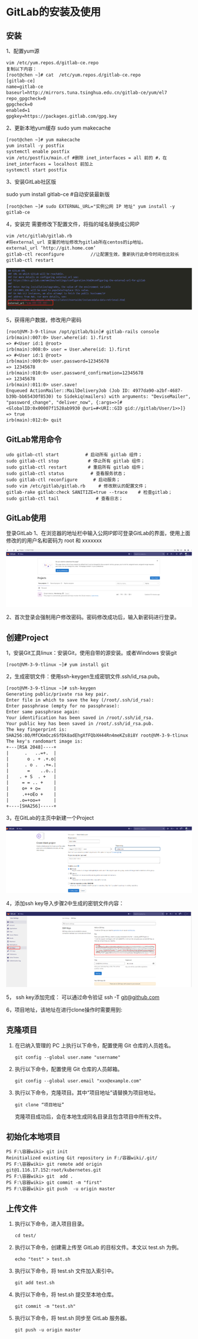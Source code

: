 # GitLab的安装及使用

## **安装**

1、配置yum源

```
vim /etc/yum.repos.d/gitlab-ce.repo
复制以下内容：
[root@chen ~]# cat  /etc/yum.repos.d/gitlab-ce.repo
[gitlab-ce]  
name=gitlab-ce   
baseurl=http://mirrors.tuna.tsinghua.edu.cn/gitlab-ce/yum/el7  
repo_gpgcheck=0  
gpgcheck=0  
enabled=1  
gpgkey=https://packages.gitlab.com/gpg.key 
```

 2、更新本地yum缓存   sudo yum makecache

```
[root@chen ~]# yum makecache
yum install -y postfix
systemctl enable postfix
vim /etc/postfix/main.cf #删除 inet_interfaces = all 前的 #，在 inet_interfaces = localhost 前加上
systemctl start postfix
```

 3、安装GitLab社区版

sudo yum install gitlab-ce #自动安装最新版 

```
[root@chen ~]# sudo EXTERNAL_URL="实例公网 IP 地址" yum install -y gitlab-ce
```

4，安装完 需要修改下配置文件，将指的域名替换成公网IP

```
vim /etc/gitlab/gitlab.rb
#将external_url 变量的地址修改为gitlab所在centos的ip地址。
external_url ‘http://git.home.com’
gitlab-ctl reconfigure          //让配置生效，重新执行此命令时间也比较长
gitlab-ctl restart
```

![1626772787339](../image/1626772787339.png)

5，获得用户数据，修改用户密码

```
[root@VM-3-9-tlinux /opt/gitlab/bin]# gitlab-rails console
irb(main):007:0> User.where(id: 1).first
=> #<User id:1 @root>
irb(main):008:0> user = User.where(id: 1).first
=> #<User id:1 @root>
irb(main):009:0> user.password=12345678
=> 12345678
irb(main):010:0> user.password_confirmation=12345678
=> 12345678
irb(main):011:0> user.save!
Enqueued ActionMailer::MailDeliveryJob (Job ID: 4977da90-a2bf-4687-b39b-bb65430f8530) to Sidekiq(mailers) with arguments: "DeviseMailer", "password_change", "deliver_now", {:args=>[#<GlobalID:0x00007f1528ab9930 @uri=#<URI::GID gid://gitlab/User/1>>]}
=> true
irb(main):012:0> quit
```



## GitLab常用命令

```
udo gitlab-ctl start          # 启动所有 gitlab 组件；
sudo gitlab-ctl stop           # 停止所有 gitlab 组件；
sudo gitlab-ctl restart        # 重启所有 gitlab 组件；
sudo gitlab-ctl status          # 查看服务状态；
sudo gitlab-ctl reconfigure      # 启动服务；
sudo vim /etc/gitlab/gitlab.rb     # 修改默认的配置文件；
gitlab-rake gitlab:check SANITIZE=true --trace    # 检查gitlab；
sudo gitlab-ctl tail              # 查看日志；
```

## GitLab使用

 登录GitLab
1、在浏览器的地址栏中输入公网IP即可登录GitLab的界面，使用上面修改的的用户名和密码为 root 和 xxxxxxx

 ![1626777362653](../image/1626777362653.png)

2、首次登录会强制用户修改密码。密码修改成功后，输入新密码进行登录。 

## 创建Project

 1，安装Git工具linux：安装Git，使用自带的源安装。或者Windows 安装git

```
[root@VM-3-9-tlinux ~]# yum install git   
```

 2，生成密钥文件：使用ssh-keygen生成密钥文件.ssh/id_rsa.pub。 

```
[root@VM-3-9-tlinux ~]# ssh-keygen 
Generating public/private rsa key pair.
Enter file in which to save the key (/root/.ssh/id_rsa): 
Enter passphrase (empty for no passphrase): 
Enter same passphrase again: 
Your identification has been saved in /root/.ssh/id_rsa.
Your public key has been saved in /root/.ssh/id_rsa.pub.
The key fingerprint is:
SHA256:8O/MfCKmOcz6SfDk8adEhgXfFQbXH44Rn4meKZs8i8Y root@VM-3-9-tlinux
The key's randomart image is:
+---[RSA 2048]----+
|      .   ..=+.  |
|       o . + .+.o|
|      . o .  .+=.|
|       =    ..o..|
|    . + S  . +   |
|     = = .. +    |
|     o+ + o=     |
|     .++oEo +    |
|    .o=+oo=+     |
+----[SHA256]-----+
```

 3，在GitLab的主页中新建一个Project 

![1626777562641](../image/1626777562641.png)

 4，添加ssh key导入步骤2中生成的密钥文件内容： 

![1626777641274](../image/1626777641274.png)

5， ssh key添加完成：  可以通过命令验证 ssh -T git@github.com 

 6，项目地址，该地址在进行clone操作时需要用到:  

## 克隆项目

1. 在已纳入管理的 PC 上执行以下命令，配置使用 Git 仓库的人员姓名。

   ```
   git config --global user.name "username" 
   ```

2. 执行以下命令，配置使用 Git 仓库的人员邮箱。

   ```
   git config --global user.email "xxx@example.com" 
   ```

3. 执行以下命令，克隆项目。其中“项目地址”请替换为项目地址。

   ```
   git clone “项目地址”
   ```

   克隆项目成功后，会在本地生成同名目录且包含项目中所有文件。

## 初始化本地项目

```
PS F:\容器wiki> git init
Reinitialized existing Git repository in F:/容器wiki/.git/
PS F:\容器wiki> git remote add origin  git@1.116.17.152:root/kubernetes.git
PS F:\容器wiki> git  add . 
PS F:\容器wiki> git commit -m "first"
PS F:\容器wiki> git push  -u origin master
```

## 上传文件

1. 执行以下命令，进入项目目录。

   ```
   cd test/
   ```

2. 执行以下命令，创建需上传至 GitLab 的目标文件。本文以 test.sh 为例。

   ```
   echo "test" > test.sh
   ```

3. 执行以下命令，将 test.sh 文件加入索引中。

   ```
   git add test.sh
   ```

4. 执行以下命令，将 test.sh 提交至本地仓库。

   ```
   git commit -m "test.sh"
   ```

5. 执行以下命令，将 test.sh 同步至 GitLab 服务器。

   ```
   git push -u origin master
   
   ```


